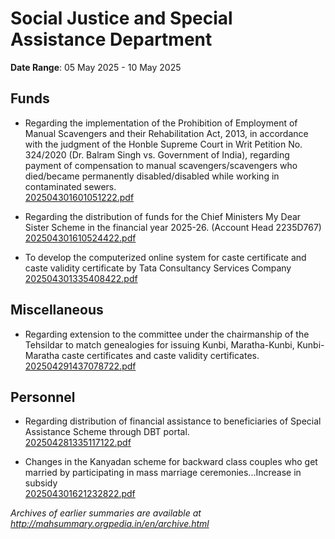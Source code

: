 # Social Justice and Special Assistance Department

**Date Range**: 05 May 2025 - 10 May 2025


## Funds
- Regarding the implementation of the Prohibition of Employment of Manual Scavengers and their Rehabilitation Act, 2013, in accordance with the judgment of the Honble Supreme Court in Writ Petition No. 324/2020 (Dr. Balram Singh vs. Government of India), regarding payment of compensation to manual scavengers/scavengers who died/became permanently disabled/disabled while working in contaminated sewers.\
  [202504301601051222.pdf](https://gr.maharashtra.gov.in/Site/Upload/Government%20Resolutions/English/202504301601051222.pdf)

- Regarding the distribution of funds for the Chief Ministers My Dear Sister Scheme in the financial year 2025-26. (Account Head 2235D767)\
  [202504301610524422.pdf](https://gr.maharashtra.gov.in/Site/Upload/Government%20Resolutions/English/202504301610524422.pdf)

- To develop the computerized online system for caste certificate and caste validity certificate by Tata Consultancy Services Company\
  [202504301335408422.pdf](https://gr.maharashtra.gov.in/Site/Upload/Government%20Resolutions/English/202504301335408422.pdf)

## Miscellaneous
- Regarding extension to the committee under the chairmanship of the Tehsildar to match genealogies for issuing Kunbi, Maratha-Kunbi, Kunbi-Maratha caste certificates and caste validity certificates.\
  [202504291437078722.pdf](https://gr.maharashtra.gov.in/Site/Upload/Government%20Resolutions/English/202504291437078722.pdf)

## Personnel
- Regarding distribution of financial assistance to beneficiaries of Special Assistance Scheme through DBT portal.\
  [202504281335117122.pdf](https://gr.maharashtra.gov.in/Site/Upload/Government%20Resolutions/English/202504281335117122.pdf)

- Changes in the Kanyadan scheme for backward class couples who get married by participating in mass marriage ceremonies...Increase in subsidy\
  [202504301621232822.pdf](https://gr.maharashtra.gov.in/Site/Upload/Government%20Resolutions/English/202504301621232822.pdf)


*Archives of earlier summaries are available at http://mahsummary.orgpedia.in/en/archive.html*